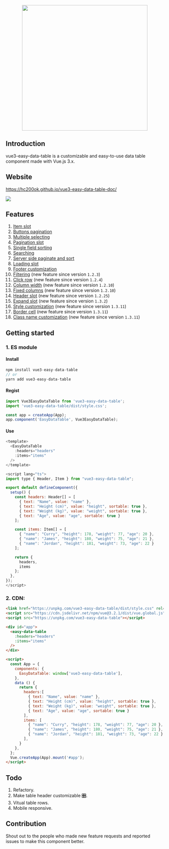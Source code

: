 <p align="center">
<img src="logo.png"  width="400"/ />
</p>

## Introduction
vue3-easy-data-table is a customizable and easy-to-use data table component made with Vue.js 3.x.

## Website
https://hc200ok.github.io/vue3-easy-data-table-doc/

<img src="./images/demo.png"  />

## Features
1. [Item slot](https://hc200ok.github.io/vue3-easy-data-table-doc/features/item-slot.html)
2. [Buttons pagination](https://hc200ok.github.io/vue3-easy-data-table-doc/features/buttons-pagination.html)
3. [Multiple selecting](https://hc200ok.github.io/vue3-easy-data-table-doc/features/multiple-selecting.html)
4. [Pagination slot](https://hc200ok.github.io/vue3-easy-data-table-doc/features/pagination-slot.html)
5. [Single field sorting](https://hc200ok.github.io/vue3-easy-data-table-doc/features/single-field-sorting.html)
6. [Searching](https://hc200ok.github.io/vue3-easy-data-table-doc/features/searching.html)
7. [Server side paginate and sort](https://hc200ok.github.io/vue3-easy-data-table-doc/features/server-side-paginate-and-sort.html)
8. [Loading slot](https://hc200ok.github.io/vue3-easy-data-table-doc/features/loading-slot.html)
9. [Footer customization](https://hc200ok.github.io/vue3-easy-data-table-doc/features/footer-customization.html)
10. [Filtering](https://hc200ok.github.io/vue3-easy-data-table-doc/features/filtering.html) (new feature since version `1.2.3`)
11. [Click row](https://hc200ok.github.io/vue3-easy-data-table-doc/features/click-row.html) (new feature since version `1.2.4`)
12. [Column width](https://hc200ok.github.io/vue3-easy-data-table-doc/features/column-width.html) (new feature since version `1.2.10`)
13. [Fixed columns](https://hc200ok.github.io/vue3-easy-data-table-doc/features/fixed-column.html) (new feature since version `1.2.10`)
14. [Header slot](https://hc200ok.github.io/vue3-easy-data-table-doc/features/header-slot.html) (new feature since version `1.2.25`)
15. [Expand slot](https://hc200ok.github.io/vue3-easy-data-table-doc/features/expand-slot.html) (new feature since version `1.3.2`)
16. [Style customization](https://hc200ok.github.io/vue3-easy-data-table-doc/features/style-customization.html) (new feature since version `1.3.11`)
17. [Border cell](https://hc200ok.github.io/vue3-easy-data-table-doc/features/border-cell.html) (new feature since version `1.3.11`)
18. [Class name customization](http://localhost:8080/vue3-easy-data-table-doc/features/class-name-customization.html) (new feature since version `1.3.11`)

## Getting started
### 1. ES module
#### Install
```js
npm install vue3-easy-data-table
// or
yarn add vue3-easy-data-table
```

#### Regist
```js
import Vue3EasyDataTable from 'vue3-easy-data-table';
import 'vue3-easy-data-table/dist/style.css';

const app = createApp(App);
app.component('EasyDataTable', Vue3EasyDataTable);
```

#### Use
```js
<template>
  <EasyDataTable
    :headers="headers"
    :items="items"
  />
</template>

<script lang="ts">
import type { Header, Item } from "vue3-easy-data-table";

export default defineComponent({
  setup() {
    const headers: Header[] = [
      { text: "Name", value: "name" },
      { text: "Height (cm)", value: "height", sortable: true },
      { text: "Weight (kg)", value: "weight", sortable: true },
      { text: "Age", value: "age", sortable: true }
    ];

    const items: Item[] = [
      { "name": "Curry", "height": 178, "weight": 77, "age": 20 },
      { "name": "James", "height": 180, "weight": 75, "age": 21 },
      { "name": "Jordan", "height": 181, "weight": 73, "age": 22 }
    ];

    return {
      headers,
      items
    };
  },
});
</script>
```

### 2. CDN:
```html
<link href="https://unpkg.com/vue3-easy-data-table/dist/style.css" rel="stylesheet">
<script src="https://cdn.jsdelivr.net/npm/vue@3.2.1/dist/vue.global.js"></script>
<script src="https://unpkg.com/vue3-easy-data-table"></script>

<div id="app">
  <easy-data-table
    :headers="headers"
    :items="items"
  />
</div>

<script>
  const App = {
    components: {
      EasyDataTable: window['vue3-easy-data-table'],
    },
    data () {
      return {
        headers:[
          { text: "Name", value: "name" },
          { text: "Height (cm)", value: "height", sortable: true },
          { text: "Weight (kg)", value: "weight", sortable: true },
          { text: "Age", value: "age", sortable: true }
        ],
        items: [
          { "name": "Curry", "height": 178, "weight": 77, "age": 20 },
          { "name": "James", "height": 180, "weight": 75, "age": 21 },
          { "name": "Jordan", "height": 181, "weight": 73, "age": 22 }
        ],
      }
    },
  };
  Vue.createApp(App).mount('#app');
</script>
```

## Todo
1. Refactory.
3. Make table header customizable 🎛️.
4. Vitual table rows.
5. Mobile responsive.

## Contribution
Shout out to the people who made new feature requests and reported issues to make this component better.
